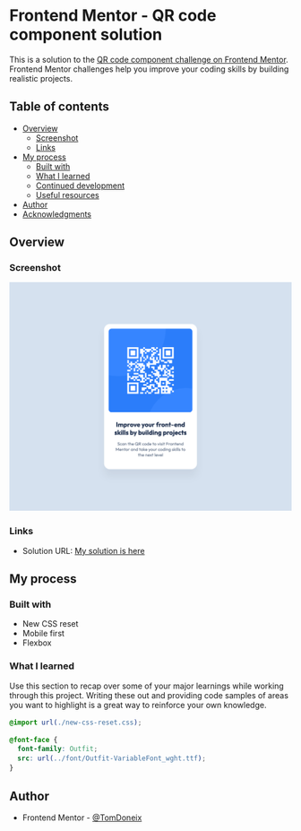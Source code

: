 # Frontend Mentor - QR code component solution

This is a solution to the [QR code component challenge on Frontend Mentor](https://www.frontendmentor.io/challenges/qr-code-component-iux_sIO_H). Frontend Mentor challenges help you improve your coding skills by building realistic projects. 

## Table of contents

- [Overview](#overview)
  - [Screenshot](#screenshot)
  - [Links](#links)
- [My process](#my-process)
  - [Built with](#built-with)
  - [What I learned](#what-i-learned)
  - [Continued development](#continued-development)
  - [Useful resources](#useful-resources)
- [Author](#author)
- [Acknowledgments](#acknowledgments)

## Overview

### Screenshot

![](./images/127.0.0.1_3000_index.html.png)


### Links

- Solution URL: [My solution is here](https://tomdoneix.github.io/qr-code-component/)

## My process

### Built with

- New CSS reset
- Mobile first
- Flexbox

### What I learned

Use this section to recap over some of your major learnings while working through this project. Writing these out and providing code samples of areas you want to highlight is a great way to reinforce your own knowledge.

```css
@import url(./new-css-reset.css);
```

```css
@font-face {
  font-family: Outfit;
  src: url(../font/Outfit-VariableFont_wght.ttf);
}
```


## Author

- Frontend Mentor - [@TomDoneix](https://www.frontendmentor.io/profile/TomDoneix)